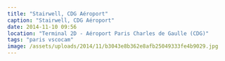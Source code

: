```yaml
---
title: "Stairwell, CDG Aéroport"
caption: "Stairwell, CDG Aéroport"
date: 2014-11-10 09:56
location: "Terminal 2D - Aéroport Paris Charles de Gaulle (CDG)"
tags: "paris vscocam"
image: /assets/uploads/2014/11/b3043e8b362e8afb25049333fe4b9029.jpg
---
```

